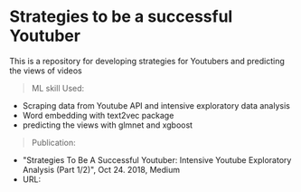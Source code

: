 # Strategies to be a successful Youtuber 

This is a repository for developing strategies for Youtubers and predicting the views of videos 

> ML skill Used: 
  - Scraping data from Youtube API and intensive exploratory data analysis 
  - Word embedding with text2vec package 
  - predicting the views with glmnet and  xgboost
 
> Publication:  
 - "Strategies To Be A Successful Youtuber: Intensive Youtube Exploratory Analysis (Part 1/2)", Oct 24. 2018, Medium 
 - URL: 
